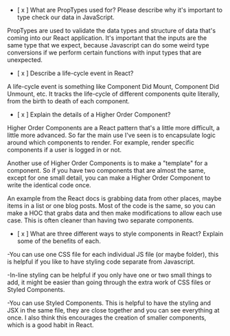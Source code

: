 - [ x ] What are PropTypes used for? Please describe why it's important to type check our data in JavaScript.

PropTypes are used to validate the data types and structure of data that's coming into our React application. It's important that the inputs are the same type that we expect, because Javascript can do some weird type conversions if we perform certain functions with input types that are unexpected.

- [ x ] Describe a life-cycle event in React?

A life-cycle event is something like Component Did Mount, Component Did Unmount, etc. It tracks the life-cycle of different components quite literally, from the birth to death of each component.

- [ x ] Explain the details of a Higher Order Component?

Higher Order Components are a React pattern that's a little more difficult, a little more advanced. So far the main use I've seen is to encapsulate logic around which components to render. For example, render specific components if a user is logged in or not.

Another use of Higher Order Components is to make a "template" for a component. So if you have two components that are almost the same, except for one small detail, you can make a Higher Order Component to write the identical code once.

An example from the React docs is grabbing data from other places, maybe items in a list or one blog posts. Most of the code is the same, so you can make a HOC that grabs data and then make modifications to allow each use case. This is often cleaner than having two separate components.

- [ x ] What are three different ways to style components in React? Explain some of the benefits of each.

-You can use one CSS file for each individual JS file (or maybe folder), this is helpful if you like to have styling code separate from Javascript.

-In-line styling can be helpful if you only have one or two small things to add, it might be easier than going through the extra work of CSS files or Styled Components.

-You can use Styled Components. This is helpful to have the styling and JSX in the same file, they are close together and you can see everything at once. I also think this encourages the creation of smaller components, which is a good habit in React.